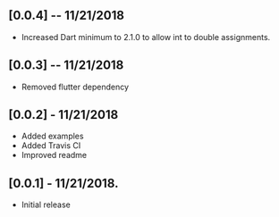 ## [0.0.4] -- 11/21/2018

* Increased Dart minimum to 2.1.0 to allow int to double assignments.

## [0.0.3] -- 11/21/2018

* Removed flutter dependency

## [0.0.2] - 11/21/2018

* Added examples
* Added Travis CI
* Improved readme

## [0.0.1] - 11/21/2018.

* Initial release

